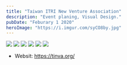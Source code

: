 ```yaml
---
title: "Taiwan ITRI New Venture Association"
description: "Event planing, Visual Design."
pubDate: "Feburary 1 2020"
heroImage: "https://i.imgur.com/syCO8by.jpg"
---
```



![](https://i.imgur.com/1PtBBK9.jpg)
![](https://i.imgur.com/VHNMD5b.jpg)
![](https://i.imgur.com/sdcAbCS.jpg)
![](https://i.imgur.com/GC7q5p6.jpg)
![](https://i.imgur.com/FIff0WK.jpg)
![](https://i.imgur.com/jR43LaE.jpg)

- Websit: https://tinva.org/

